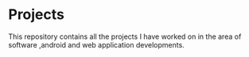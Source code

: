 # Projects
This repository contains all the projects  I have worked on in the area of software ,android and web application developments.
